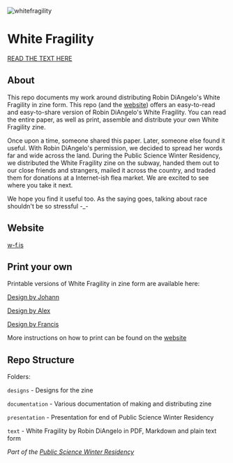![whitefragility](wf.jpg)

# White Fragility

[READ THE TEXT HERE](text/markdown/white_fragility.md)

## About

This repo documents my work around distributing Robin DiAngelo's White Fragility
in zine form. This repo (and the [website](http://w-f.is)) offers an easy-to-read
 and easy-to-share version of Robin DiAngelo's White Fragility. You can read the 
entire paper, as well as print, assemble and distribute your own White Fragility
 zine.

Once upon a time, someone shared this paper. Later, someone else found it
useful. With Robin DiAngelo's permission, we decided to spread her words far and
wide across the land. During the Public Science Winter Residency, we distributed
the White Fragility zine on the subway, handed them out to our close friends and
strangers, mailed it across the country, and traded them for donations at a
Internet-ish flea market. We are excited to see where you take it next. 

We hope you find it useful too. As the saying goes, talking about race shouldn't
be so stressful -_-

## Website

[w-f.is](http://w-f.is)

## Print your own

Printable versions of White Fragility in zine form are available here:

[Design by
Johann](https://drive.google.com/open?id=0B0A_LPl2W2T1alJnNFczMGZhem9WWVVhWDlyTEZHZk1vdmJR)

[Design by
Alex](https://drive.google.com/open?id=0B0A_LPl2W2T1Wk5yZzZBM1VobFVIQUNNbDlPblc0XzJnRlFr)

[Design by
Francis](https://drive.google.com/open?id=0B0A_LPl2W2T1YkM3QnpaZkhpdG4xb19GNXVnZU9YRU1xQ1I4)

More instructions on how to print can be found on the [website](http://w-f.is)

## Repo Structure

Folders:

`designs` - Designs for the zine

`documentation` - Various documentation of making and distributing zine

`presentation` - Presentation for end of Public Science Winter Residency

`text` - White Fragility by Robin DiAngelo in PDF, Markdown and plain text form

_Part of the [Public Science Winter Residency](http://publicscience.co)_
